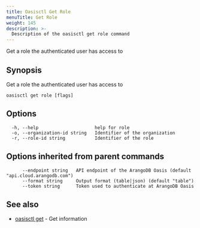 ```yaml
---
title: Oasisctl Get Role
menuTitle: Get Role
weight: 145
description: >-
  Description of the oasisctl get role command
---
```

Get a role the authenticated user has access to

## Synopsis

Get a role the authenticated user has access to

```
oasisctl get role [flags]
```

## Options

```
  -h, --help                     help for role
  -o, --organization-id string   Identifier of the organization
  -r, --role-id string           Identifier of the role
```

## Options inherited from parent commands

```
      --endpoint string   API endpoint of the ArangoDB Oasis (default "api.cloud.arangodb.com")
      --format string     Output format (table|json) (default "table")
      --token string      Token used to authenticate at ArangoDB Oasis
```

## See also

* [oasisctl get](_index.md)	 - Get information

